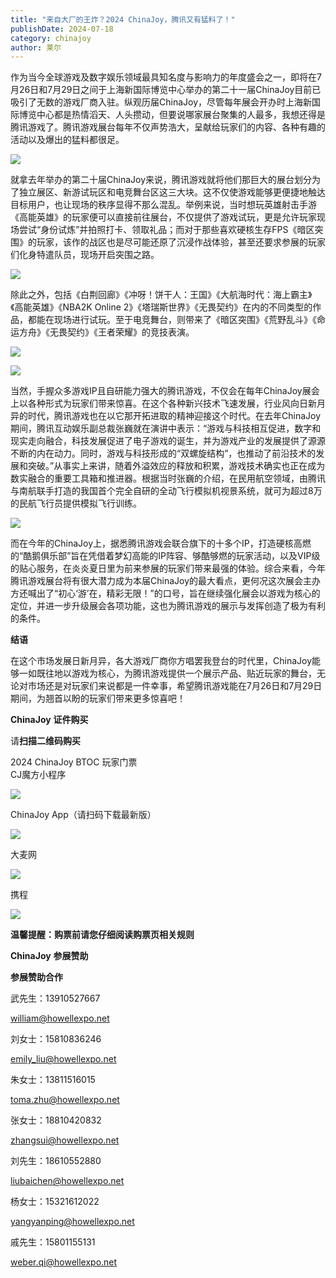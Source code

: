 ```yaml
---
title: "来自大厂的王炸？2024 ChinaJoy，腾讯又有猛料了！"
publishDate: 2024-07-18
category: chinajoy
author: 莱尔
---
```


作为当今全球游戏及数字娱乐领域最具知名度与影响力的年度盛会之一，即将在7月26日和7月29日之间于上海新国际博览中心举办的第二十一届ChinaJoy目前已吸引了无数的游戏厂商入驻。纵观历届ChinaJoy，尽管每年展会开办时上海新国际博览中心都是热情滔天、人头攒动，但要说哪家展台聚集的人最多，我想还得是腾讯游戏了。腾讯游戏展台每年不仅声势浩大，呈献给玩家们的内容、各种有趣的活动以及爆出的猛料都很足。

![](https://ec-net-1251389766.cos.ap-shanghai.myqcloud.com/wp-content/uploads/2024/07/20240718213820844.png)

就拿去年举办的第二十届ChinaJoy来说，腾讯游戏就将他们那巨大的展台划分为了独立展区、新游试玩区和电竞舞台区这三大块。这不仅使游戏能够更便捷地触达目标用户，也让现场的秩序显得不那么混乱。举例来说，当时想玩英雄射击手游《高能英雄》的玩家便可以直接前往展台，不仅提供了游戏试玩，更是允许玩家现场尝试“身份试炼”并拍照打卡、领取礼品；而对于那些喜欢硬核生存FPS《暗区突围》的玩家，该作的战区也是尽可能还原了沉浸作战体验，甚至还要求参展的玩家们化身特遣队员，现场开启突围之路。

![](https://ec-net-1251389766.cos.ap-shanghai.myqcloud.com/wp-content/uploads/2024/07/20240718220011691.png)

除此之外，包括《白荆回廊》《冲呀！饼干人：王国》《大航海时代：海上霸主》《高能英雄》《NBA2K Online 2》《塔瑞斯世界》《无畏契约》在内的不同类型的作品，都能在现场进行试玩。至于电竞舞台，则带来了《暗区突围》《荒野乱斗》《命运方舟》《无畏契约》《王者荣耀》的竞技表演。

![](https://ec-net-1251389766.cos.ap-shanghai.myqcloud.com/wp-content/uploads/2024/07/20240718220024887.png)

![](https://ec-net-1251389766.cos.ap-shanghai.myqcloud.com/wp-content/uploads/2024/07/20240719074639619.png)

当然，手握众多游戏IP且自研能力强大的腾讯游戏，不仅会在每年ChinaJoy展会上以各种形式为玩家们带来惊喜。在这个各种新兴技术飞速发展，行业风向日新月异的时代，腾讯游戏也在以它那开拓进取的精神迎接这个时代。在去年ChinaJoy期间，腾讯互动娱乐副总裁张巍就在演讲中表示：“游戏与科技相互促进，数字和现实走向融合，科技发展促进了电子游戏的诞生，并为游戏产业的发展提供了源源不断的内在动力。同时，游戏与科技形成的“双螺旋结构”，也推动了前沿技术的发展和突破。”从事实上来讲，随着外溢效应的释放和积累，游戏技术确实也正在成为数实融合的重要工具箱和推进器。根据当时张巍的介绍，在民用航空领域，由腾讯与南航联手打造的我国首个完全自研的全动飞行模拟机视景系统，就可为超过8万的民航飞行员提供模拟飞行训练。

![](https://ec-net-1251389766.cos.ap-shanghai.myqcloud.com/wp-content/uploads/2024/07/20240719074649888.png)

而在今年的ChinaJoy上，据悉腾讯游戏会联合旗下的十多个IP，打造硬核高燃的“酷鹅俱乐部”旨在凭借着梦幻高能的IP阵容、够酷够燃的玩家活动，以及VIP级的贴心服务，在炎炎夏日里为前来参展的玩家们带来最强的体验。综合来看，今年腾讯游戏展台将有很大潜力成为本届ChinaJoy的最大看点，更何况这次展会主办方还喊出了“初心‘游’在，精彩无限！”的口号，旨在继续强化展会以游戏为核心的定位，并进一步升级展会各项功能，这也为腾讯游戏的展示与发挥创造了极为有利的条件。

**结语**

在这个市场发展日新月异，各大游戏厂商你方唱罢我登台的时代里，ChinaJoy能够一如既往地以游戏为核心，为腾讯游戏提供一个展示产品、贴近玩家的舞台，无论对市场还是对玩家们来说都是一件幸事，希望腾讯游戏能在7月26日和7月29日期间，为翘首以盼的玩家们带来更多惊喜吧！

**ChinaJoy** **证件购买**

  
请**扫描二维码购买**

2024 ChinaJoy BTOC 玩家门票  
CJ魔方小程序  

![](https://ec-net-1251389766.cos.ap-shanghai.myqcloud.com/wp-content/uploads/2024/07/20240719074654965.png)

  
ChinaJoy App（请扫码下载最新版）

![](https://ec-net-1251389766.cos.ap-shanghai.myqcloud.com/wp-content/uploads/2024/07/20240719074656716.png)

大麦网

![](https://ec-net-1251389766.cos.ap-shanghai.myqcloud.com/wp-content/uploads/2024/07/20240719074659443.png)

携程

![](https://ec-net-1251389766.cos.ap-shanghai.myqcloud.com/wp-content/uploads/2024/07/20240719074706605.png)

**温馨提醒：购票前请您仔细阅读购票页相关规则**

**ChinaJoy** **参展赞助**

**参展赞助合作**

武先生：13910527667

[william@howellexpo.net](mailto:william@howellexpo.net)

刘女士：15810836246

[emily\_liu@howellexpo.net](mailto:emily_liu@howellexpo.net)

朱女士：13811516015

[toma.zhu@howellexpo.net](mailto:toma.zhu@howellexpo.net)

张女士：18810420832

[zhangsui@howellexpo.net](mailto:zhangsui@howellexpo.net)

刘先生：18610552880

[liubaichen@howellexpo.net](mailto:liubaichen@howellexpo.net)

杨女士：15321612022

[yangyanping@howellexpo.net](mailto:yangyanping@howellexpo.net)

戚先生：15801155131

weber.qi@howellexpo.net
